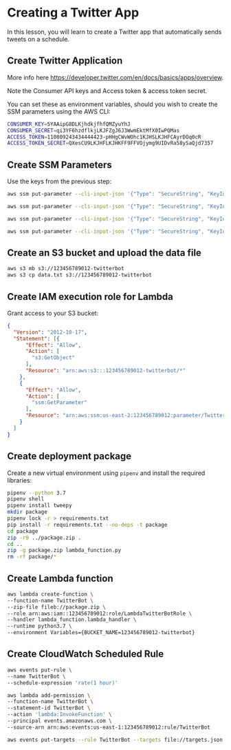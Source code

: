 # Creating a Twitter App

In this lesson, you will learn to create a Twitter app that automatically sends tweets on a schedule.

## Create Twitter Application

More info here <https://developer.twitter.com/en/docs/basics/apps/overview>.

Note the Consumer API keys and Access token & access token secret.

You can set these as environment variables, should you wish to create the SSM parameters using the AWS CLI:

```sh
CONSUMER_KEY=5YAAipG8DLKjhdkjfhfQMZyuYhJ
CONSUMER_SECRET=qi3YF6hzdflkjLKJFZgJ6J3WwmEktMfX0IwPQMas
ACCESS_TOKEN=110809243434444423-pHHgCWvWOhc1KJHSLKJHFCAyrDOq0cR
ACCESS_TOKEN_SECRET=QXesCU9LKJHFLKJHKFF9FFVOjymg9UIDvRa58ySaQjd7357
```

## Create SSM Parameters

Use the keys from the previous step:

```sh
aws ssm put-parameter --cli-input-json '{"Type": "SecureString", "KeyId": "alias/aws/ssm", "Name": "/TwitterBot/consumer_key", "Value": "'"$CONSUMER_KEY"'"}'

aws ssm put-parameter --cli-input-json '{"Type": "SecureString", "KeyId": "alias/aws/ssm", "Name": "/TwitterBot/consumer_secret", "Value": "'"$CONSUMER_SECRET"'"}'

aws ssm put-parameter --cli-input-json '{"Type": "SecureString", "KeyId": "alias/aws/ssm", "Name": "/TwitterBot/access_token", "Value": "'"$ACCESS_TOKEN"'"}'

aws ssm put-parameter --cli-input-json '{"Type": "SecureString", "KeyId": "alias/aws/ssm", "Name": "/TwitterBot/access_token_secret", "Value": "'"$ACCESS_TOKEN_SECRET"'"}'
```

## Create an S3 bucket and upload the data file

```sh
aws s3 mb s3://123456789012-twitterbot
aws s3 cp data.txt s3://123456789012-twitterbot
```

## Create IAM execution role for Lambda

Grant access to your S3 bucket:

```json
{
  "Version": "2012-10-17",
  "Statement": [{
      "Effect": "Allow",
      "Action": [
        "s3:GetObject"
      ],
      "Resource": "arn:aws:s3:::123456789012-twitterbot/*"
    },
    {
      "Effect": "Allow",
      "Action": [
        "ssm:GetParameter"
      ],
      "Resource": "arn:aws:ssm:us-east-2:123456789012:parameter/TwitterBot*"
    }
  ]
}
```

## Create deployment package

Create a new virtual environment using `pipenv` and install the required libraries:

```sh
pipenv --python 3.7
pipenv shell
pipenv install tweepy
mkdir package
pipenv lock -r > requirements.txt
pip install -r requirements.txt --no-deps -t package
cd package
zip -r9 ../package.zip .
cd ..
zip -g package.zip lambda_function.py
rm -rf package/*
```

## Create Lambda function

```sh
aws lambda create-function \
--function-name TwitterBot \
--zip-file fileb://package.zip \
--role arn:aws:iam::123456789012:role/LambdaTwitterBotRole \
--handler lambda_function.lambda_handler \
--runtime python3.7 \
--environment Variables={BUCKET_NAME=123456789012-twitterbot}
```

## Create CloudWatch Scheduled Rule

```sh
aws events put-rule \
--name TwitterBot \
--schedule-expression 'rate(1 hour)'

aws lambda add-permission \
--function-name TwitterBot \
--statement-id TwitterBot \
--action 'lambda:InvokeFunction' \
--principal events.amazonaws.com \
--source-arn arn:aws:events:us-east-1:123456789012:rule/TwitterBot

aws events put-targets --rule TwitterBot --targets file://targets.json
```